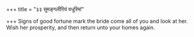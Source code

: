 +++
title = "३३ सुमङ्गलीरियं वधूरिमां"

+++
Signs of good fortune mark the bride come all of you and look at her.  
     Wish her prosperity, and then return unto your homes again.